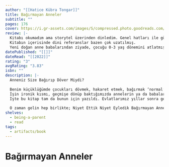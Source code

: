 ```yaml
---
author: "[[Hatice Kübra Tongar]]"
title: Bağırmayan Anneler
subtitle: ""
pages: 176
cover: https://i.gr-assets.com/images/S/compressed.photo.goodreads.com/books/1514753388l/37783967._SX318_.jpg
review: |-
  Kitabı okumadım ama storytel üzerinden dinledim. Genel hatları ile güzel bir tavsiyeler silsilesi. Ben dinledikçe eşime bak böyle böyle yapman gerekiyormuş diye aktardım, çünkü o esnada o da başka bir kitabı okuyordu :D  
  Kitabın içerisinde dini referanslar bazen çok uzatılmış.  
  Yeni doğan anne babalarından ziyade, çocuğu 0-3 yaş dönemini atlatmış anne babalar için daha faydalı bir kitap. O zamanlar gelince belki bu sefer de eşime dinletirim.
datePublished: "[[]]"
dateRead: "[[2022]]"
rating: "3"
avgRating: "3.83"
isbn: ""
description: |-
  Anneniz Size Bağırıp Döver Miydi?  
    
  Benim küçüklüğümde çocukları dövmek, hakaret etmek, bağırmak ‘normal’ kabul edilen bir ebeveynlik davranışıydı. Aileler çocuklarına bu davranışlarda bulunduklarında, şimdinin annelerinin yaşadığı pişmanlık, vicdan azabı ya da hatayı telafi etmek gibi duygular yaşamazlardı. Çünkü o dönem ‘kızını dövmeyen dizini döver’, ‘dayak cennetten çıkmadır’ dönemiydi. Öyle öğrenmişlerdi. Çocuk hata yaptığında ceza verilmeliydi, hatta ceza ne kadar büyük olursa o kadar iyiydi. Mesela çocuğu dövmek demek, ‘bak bu davranışın çok yanlış, o kadar ki seni dövüyorum, canını yakıyorum ki bir daha yapmayasın’ demekti.  
  İşin ironik kısmı, geçmişe dönüp baktığımızda annelerin ya da babaların bizleri dövdüğü, bağırıp çağırdığı, aşağılanmış hissettirdiği anları gözlerimiz dolarak hatırlıyor olmamıza rağmen, neden yaptıklarını –yani vermek istedikleri dersi- hatırlamıyor olmamız. Eminim sizler de belli şeyler hissediyorsunuzdur: Ebeveynin vermek istediği ders unutuldu gitti. Geriye sadece yenilen dayakların ve işitilen azarların soğuk anıları kaldı.  
  İşte bu kitap tam da bunun için yazıldı. Evlatlarımız yıllar sonra geriye dönüp baktıklarında yanaklarına atılmış bir tokadın soğukluğundan çok, yüreklerine dokunan bir annenin sıcaklığını hissetsinler diye…  
    
  O zaman gelin hep birlikte; Niyet Ettik Niyet Eyledik Bağırmayan Anneliğe…
shelves:
  - being-a-parent
  - read
tags:
  - artifacts/book
---
```

#  Bağırmayan Anneler
